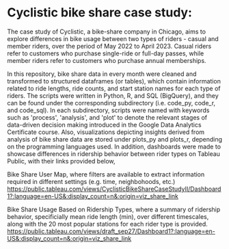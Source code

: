 # Cyclistic bike share case study:
The case study of Cyclistic, a bike-share company in Chicago, aims to explore differences in bike usage between two types of riders - casual and member riders, over the period of May 2022 to April 2023. 
Casual riders refer to customers who purchase single-ride or full-day passes, while member riders refer to customers who purchase annual memberships. <br/>

In this repository, bike share data in every month
were cleaned and transformed to structured dataframes (or tables), which contain information related to ride lengths, ride counts, and start station names for each type of riders. The scripts were written 
in Python, R, and SQL (BigQuery), and they can be found under the corresponding subdirectory (i.e. code_py, code_r, and code_sql). In each subdirectory, scripts were named with keywords such as 'process', 'analysis',
and 'plot' to denote the relevant stages of data-driven decision making introduced in the Google Data Analytics Certificate course. Also, visualizations depicting insights derived from analysis of bike share data are stored 
under plots_py and plots_r, depending on the programming languages used. In addition, dashboards were made to showcase differences in ridership behavior between rider types on Tableau Public, with their links provided below,

Bike Share User Map, where filters are available to extract information required in different settings (e.g. time, neighbohoods, etc.)
https://public.tableau.com/views/CyclisticBikeShareCaseStudyII/Dashboard1?:language=en-US&:display_count=n&:origin=viz_share_link

Bike Share Usage Based on Ridership Types, where a summary of ridership behavior, specificially mean ride length (min), over different timescales, along with
the 20 most popular stations for each rider type is provided.
https://public.tableau.com/views/draft_sep27/Dashboard1?:language=en-US&:display_count=n&:origin=viz_share_link
